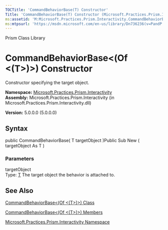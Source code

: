 ```yaml
---
TOCTitle: 'CommandBehaviorBase(T) Constructor'
Title: 'CommandBehaviorBase(T) Constructor (Microsoft.Practices.Prism.Interactivity)'
ms:assetid: 'M:Microsoft.Practices.Prism.Interactivity.CommandBehaviorBase\`1.\#ctor(\`0)'
ms:mtpsurl: 'https://msdn.microsoft.com/en-us/library/Dn736236(v=PandP.50)'
---
```


Prism Class Library

CommandBehaviorBase&lt;(Of &lt;(T&gt;)&gt;) Constructor
=======================================================

Constructor specifying the target object.

**Namespace:** [Microsoft.Practices.Prism.Interactivity](https://msdn.microsoft.com/n:microsoft.practices.prism.interactivity)
**Assembly:** Microsoft.Practices.Prism.Interactivity (in Microsoft.Practices.Prism.Interactivity.dll)

**Version:** 5.0.0.0 (5.0.0.0)

## Syntax


public CommandBehaviorBase( T targetObject )Public Sub New ( targetObject As T )

### Parameters

targetObject  
Type: [T](https://msdn.microsoft.com/t:microsoft.practices.prism.interactivity.commandbehaviorbase%601)
The target object the behavior is attached to.

See Also
--------


[CommandBehaviorBase&lt;(Of &lt;(T&gt;)&gt;) Class](https://msdn.microsoft.com/t:microsoft.practices.prism.interactivity.commandbehaviorbase%601)

[CommandBehaviorBase&lt;(Of &lt;(T&gt;)&gt;) Members](https://msdn.microsoft.com/allmembers.t:microsoft.practices.prism.interactivity.commandbehaviorbase%601)

[Microsoft.Practices.Prism.Interactivity Namespace](https://msdn.microsoft.com/n:microsoft.practices.prism.interactivity)
